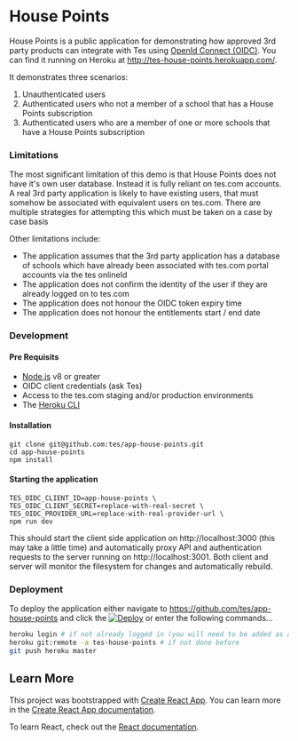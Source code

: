 # House Points
House Points is a public application for demonstrating how approved 3rd party products can integrate with Tes using [OpenId Connect (OIDC)](https://openid.net/connect/). You can find it running on Heroku at http://tes-house-points.herokuapp.com/.

It demonstrates three scenarios:

1. Unauthenticated users
2. Authenticated users who not a member of a school that has a House Points subscription
3. Authenticated users who are a member of one or more schools that have a House Points subscription

### Limitations
The most significant limitation of this demo is that House Points does not have it's own user database. Instead it is fully reliant on tes.com accounts. A real 3rd party application is likely to have existing users, that must somehow be associated with equivalent users on tes.com. There are multiple strategies for attempting this which must be taken on a case by case basis

Other limitations include:

* The application assumes that the 3rd party application has a database of schools which have already been associated with tes.com portal accounts via the tes onlineId
* The application does not confirm the identity of the user if they are already logged on to tes.com
* The application does not honour the OIDC token expiry time
* The application does not honour the entitlements start / end date

### Development
#### Pre Requisits
* [Node.js](https://nodejs.org/en/) v8 or greater
* OIDC client credentials (ask Tes)
* Access to the tes.com staging and/or production environments
* The [Heroku CLI](https://devcenter.heroku.com/articles/heroku-cli#download-and-install)

#### Installation
```
git clone git@github.com:tes/app-house-points.git
cd app-house-points
npm install
```

#### Starting the application
```
TES_OIDC_CLIENT_ID=app-house-points \
TES_OIDC_CLIENT_SECRET=replace-with-real-secret \
TES_OIDC_PROVIDER_URL=replace-with-real-provider-url \
npm run dev
```
This should start the client side application on http://localhost:3000 (this may take a little time) and automatically proxy API and authentication requests to the server running on http://localhost:3001. Both client and server will monitor the filesystem for changes and automatically rebuild.

### Deployment
To deploy the application either navigate to https://github.com/tes/app-house-points and click the [![Deploy](https://www.herokucdn.com/deploy/button.svg)](https://heroku.com/deploy) or enter the following commands...
```bash
heroku login # if not already logged in (you will need to be added as a collaborator in Heroku)
heroku git:remote -a tes-house-points # if not done before
git push heroku master
```




## Learn More
This project was bootstrapped with [Create React App](https://github.com/facebook/create-react-app). You can learn more in the [Create React App documentation](https://facebook.github.io/create-react-app/docs/getting-started).

To learn React, check out the [React documentation](https://reactjs.org/).
